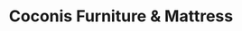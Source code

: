 ---
title: "Coconis Furniture & Mattress"
url: /lancaster/coconis-furniture-and-mattress/
shop: bed
---